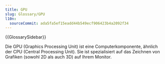 ```yaml
---
title: GPU
slug: Glossary/GPU
l10n:
  sourceCommit: ada5fa5ef15eadd44b549ecf906423b4a2092f34
---
```


{{GlossarySidebar}}

Die GPU (Graphics Processing Unit) ist eine Computerkomponente, ähnlich der CPU (Central Processing Unit). Sie ist spezialisiert auf das Zeichnen von Grafiken (sowohl 2D als auch 3D) auf Ihrem Monitor.

